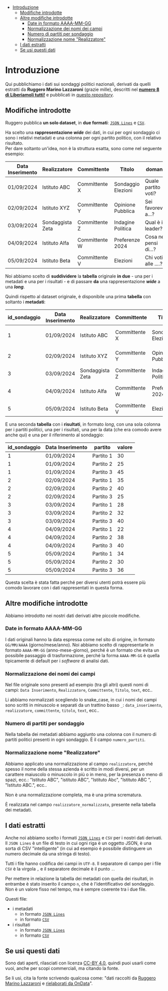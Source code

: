 - [Introduzione](#introduzione)
  - [Modifiche introdotte](#modifiche-introdotte)
  - [Altre modifiche introdotte](#altre-modifiche-introdotte)
    - [Date in formato AAAA-MM-GG](#date-in-formato-aaaa-mm-gg)
    - [Normalizzazione dei nomi dei campi](#normalizzazione-dei-nomi-dei-campi)
    - [Numero di partiti per sondaggio](#numero-di-partiti-per-sondaggio)
    - [Normalizzazione nome "Realizzatore"](#normalizzazione-nome-realizzatore)
  - [I dati estratti](#i-dati-estratti)
  - [Se usi questi dati](#se-usi-questi-dati)

# Introduzione

Qui pubblichiamo i dati sui sondaggi politici nazionali, derivati da quelli estratti da **Ruggero Marino Lazzaroni** (grazie mille), descritti nel [**numero 8 di Liberiamoli tutti!**](https://datibenecomune.substack.com/p/305694d9-dd32-472f-b23a-8ebbd87129d1) e pubblicati in [questo *repository*](https://github.com/ruggsea/llm_italian_poll_scraper).

## Modifiche introdotte

Ruggero pubblica **un solo dataset**, in **due formati**: [`JSON Lines`](https://raw.githubusercontent.com/ruggsea/llm_italian_poll_scraper/refs/heads/main/italian_polls.jsonl) e [`CSV`](https://raw.githubusercontent.com/ruggsea/llm_italian_poll_scraper/refs/heads/main/italian_polls.csv).

Ha scelto una **rappresentazione _wide_** dei dati, in cui per ogni sondaggio ci sono i relativi metadati e una colonna per ogni partito politico, con il relativo risultato.<br>
Per dare soltanto un'idea, non è la struttura esatta, sono come nel seguente esempio:

| Data Inserimento | Realizzatore | Committente | Titolo | domanda | Partito 1 | Partito 2 | Partito 3 |
| --- | --- | --- | --- | --- | --- | --- | --- |
| 01/09/2024 | Istituto ABC | Committente X | Sondaggio Elezioni | Quale partito voti? | 30 | 25 | 45 |
| 02/09/2024 | Istituto XYZ | Committente Y | Opinione Pubblica | Sei favorevole a...? | 35 | 40 | 25 |
| 03/09/2024 | Sondaggista Zeta | Committente Z | Indagine Politica | Qual è il leader? | 28 | 32 | 40 |
| 04/09/2024 | Istituto Alfa | Committente W | Preferenze 2024 | Cosa ne pensi di...? | 22 | 38 | 40 |
| 05/09/2024 | Istituto Beta | Committente V | Elezioni | Chi voti alle ....? | 34 | 30 | 36 |

Noi abbiamo scelto di **suddividere** la **tabella** originale **in due** - una per i metadati e una per i risultati - e di passare **da** una rappresentazione ***wide*** a una ***long***.

Quindi rispetto al dataset originale, è disponibile una prima **tabella** con soltanto i **metadati**:

| id_sondaggio | Data Inserimento | Realizzatore | Committente | Titolo | domanda |
| --- | --- | --- | --- | --- | --- |
| 1 | 01/09/2024 | Istituto ABC | Committente X | Sondaggio Elezioni | Quale partito voti? |
| 2 | 02/09/2024 | Istituto XYZ | Committente Y | Opinione Pubblica | Sei favorevole a...? |
| 3 | 03/09/2024 | Sondaggista Zeta | Committente Z | Indagine Politica | Qual è il leader? |
| 4 | 04/09/2024 | Istituto Alfa | Committente W | Preferenze 2024 | Cosa ne pensi di...? |
| 5 | 05/09/2024 | Istituto Beta | Committente V | Elezioni | Chi voti alle ....? |

E una seconda **tabella** con i **risultati**, in formato *long*, con una sola colonna per i partiti politici, una per i risultati, una per la data (che era comodo avere anche qui) e una per il riferimento al sondaggio:

| id_sondaggio | Data Inserimento | partito | valore |
| --- | --- | --- | --- |
| 1 | 01/09/2024 | Partito 1 | 30 |
| 1 | 01/09/2024 | Partito 2 | 25 |
| 1 | 01/09/2024 | Partito 3 | 45 |
| 2 | 02/09/2024 | Partito 1 | 35 |
| 2 | 02/09/2024 | Partito 2 | 40 |
| 2 | 02/09/2024 | Partito 3 | 25 |
| 3 | 03/09/2024 | Partito 1 | 28 |
| 3 | 03/09/2024 | Partito 2 | 32 |
| 3 | 03/09/2024 | Partito 3 | 40 |
| 4 | 04/09/2024 | Partito 1 | 22 |
| 4 | 04/09/2024 | Partito 2 | 38 |
| 4 | 04/09/2024 | Partito 3 | 40 |
| 5 | 05/09/2024 | Partito 1 | 34 |
| 5 | 05/09/2024 | Partito 2 | 30 |
| 5 | 05/09/2024 | Partito 3 | 36 |

Questa scelta è stata fatta perché per diversi utenti potrà essere più comodo lavorare con i dati rappresentati in questa forma.

## Altre modifiche introdotte

Abbiamo introdotto nei nostri dati derivati altre piccole modifiche.

### Date in formato AAAA-MM-GG

I dati originali hanno la data espressa come nel sito di origine, in formato `GG/MM/AAAA` (giorno/mese/anno). Noi abbiamo scelto di rappresentarle in formato `AAAA-MM-GG` (anno-mese-giorno), perché è un formato che evita un possibile passaggio di trasformazione, perché la forma `AAAA-MM-GG` è quella tipicamente di default per i *software* di analisi dati.

### Normalizzazione dei nomi dei campi

Nel file originale sono presenti ad esempio (tra gli altri) questi nomi di campi: `Data Inserimento`, `Realizzatore`, `Committente`, `Titolo`, `text`, ecc..

Li abbiamo normalizzati scegliendo lo snake_case, in cui i nomi dei campi sono scritti in minuscolo e separati da un trattino basso `_`: `data_inserimento`, `realizzatore`, `committente`, `titolo`, `text`, ecc..

### Numero di partiti per sondaggio

Nella tabella dei metadati abbiamo aggiunto una colonna con il numero di partiti politici presenti in ogni sondaggio. È il campo `numero_partiti`.

### Normalizzazione nome "Realizzatore"

Abbiamo applicato una normalizzazione al campo `realizzatore`, perché spesso il nome della stessa azienda è scritto in modi diversi, per un carattere maiuscolo o minuscolo in più o in meno, per la presenza o meno di spazi, ecc.: "Istituto ABC", "istituto ABC", "Istituto    Abc", "Istituto ABC ", "Istituto ABC.", ecc..

Non è una normalizzazione completa, ma è una prima scrematura.

È realizzata nel campo `realizzatore_normalizzato`, presente nella tabella dei metadati.

## I dati estratti

Anche noi abbiamo scelto i formati [`JSON Lines`](https://jsonlines.org/) e `CSV` per i nostri dati derivati. Il `JSON Lines` è un file di testo in cui ogni riga è un oggetto JSON, è una sorta di CSV "intelligente" (in cui ad esempio è possibile distinguere un numero decimale da una stringa di testo).

Tutti i file hanno codifica dei campi in `UTF-8`. Il separatore di campo per i file `CSV` è la virgola `,` e il separatore decimale è il punto `.`.

Per mettere in relazione la tabella dei metadati con quella dei risultati, in entrambe è stato inserito il campo `n`, che è l'identificativo del sondaggio. Non è un valore fisso nel tempo, ma è sempre coerente tra i due file.

Questi file:

- i metadati
  - in formato [`JSON Lines`](https://raw.githubusercontent.com/ondata/liberiamoli-tutti/refs/heads/main/italian_poll/data/italian_polls_metadata.jsonl)
  - in formato [`CSV`](https://raw.githubusercontent.com/ondata/liberiamoli-tutti/refs/heads/main/italian_poll/data/italian_polls_metadata.csv)
- i risultati
  - in formato [`JSON Lines`](https://raw.githubusercontent.com/ondata/liberiamoli-tutti/refs/heads/main/italian_poll/data/italian_polls_clean.jsonl)
  - in formato [`CSV`](https://raw.githubusercontent.com/ondata/liberiamoli-tutti/refs/heads/main/italian_poll/data/italian_polls_clean.csv)

## Se usi questi dati

Sono dati aperti, rilasciati con licenza [CC-BY 4.0](https://creativecommons.org/licenses/by/4.0/deed.it), quindi puoi usarli come vuoi, anche per scopi commerciali, ma citando la fonte.

Se li usi, cita la fonte scrivendo qualcosa come: "dati raccolti da [Ruggero Marino Lazzaroni](https://github.com/ruggsea/llm_italian_poll_scraper) e [rielaborati da OnData](https://github.com/ondata/liberiamoli-tutti/blob/main/italian_poll/README.md#L87)".
